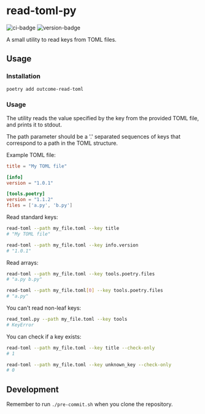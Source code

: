 # read-toml-py
![ci-badge](https://github.com/outcome-co/read-toml-py/workflows/Release/badge.svg?branch=v2.0.0) ![version-badge](https://img.shields.io/badge/version-2.0.0-brightgreen)

A small utility to read keys from TOML files.

## Usage

### Installation

```sh
poetry add outcome-read-toml
```

### Usage

The utility reads the value specified by the key from the provided TOML file, and prints it to stdout.

The path parameter should be a '.' separated sequences of keys that correspond to a path in the TOML structure.

Example TOML file:

```toml
title = "My TOML file"

[info]
version = "1.0.1"

[tools.poetry]
version = "1.1.2"
files = ['a.py', 'b.py']
```

Read standard keys:

```sh
read-toml --path my_file.toml --key title 
# "My TOML file"

read-toml --path my_file.toml --key info.version
# "1.0.1"
```

Read arrays:

```sh
read-toml --path my_file.toml --key tools.poetry.files
# "a.py b.py"

read-toml --path my_file.toml[0] --key tools.poetry.files
# "a.py"
```

You can't read non-leaf keys:

```sh
read_toml.py --path my_file.toml --key tools
# KeyError
```

You can check if a key exists:

```sh
read-toml --path my_file.toml --key title --check-only 
# 1

read-toml --path my_file.toml --key unknown_key --check-only
# 0
```

## Development

Remember to run `./pre-commit.sh` when you clone the repository.
